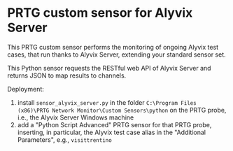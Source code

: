 # PRTG custom sensor for Alyvix Server

This PRTG custom sensor performs the monitoring of ongoing Alyvix test
cases, that run thanks to Alyvix Server, extending your standard sensor
set.

This Python sensor requests the RESTful web API of Alyvix Server and
returns JSON to map results to channels.

Deployment:
1. install `sensor_alyvix_server.py` in the folder
   `C:\Program Files (x86)\PRTG Network Monitor\Custom Sensors\python`
   on the PRTG probe, i.e., the Alyvix Server Windows machine
2. add a "Python Script Advanced" PRTG sensor for that PRTG probe,
   inserting, in particular, the Alyvix test case alias in the
   "Additional Parameters", e.g., `visittrentino`
